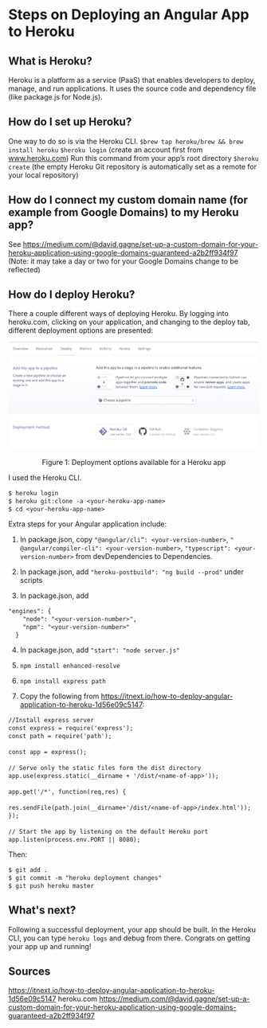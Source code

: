 # Steps on Deploying an Angular App to Heroku

## What is Heroku?
Heroku is a platform as a service (PaaS) that enables developers to deploy, manage, and run applications. It uses the source code and dependency file (like package.js for Node.js).

## How do I set up Heroku?
One way to do so is via the Heroku CLI.
` $brew tap heroku/brew && brew install heroku `
` $heroku login ` (create an account first from www.heroku.com)
Run this command from your app’s root directory ` $heroku create ` (the empty Heroku Git repository is automatically set as a remote for your local repository)

## How do I connect my custom domain name (for example from Google Domains) to my Heroku app?
See https://medium.com/@david.gagne/set-up-a-custom-domain-for-your-heroku-application-using-google-domains-guaranteed-a2b2ff934f97
(Note: it may take a day or two for your Google Domains change to be reflected)

## How do I deploy Heroku?
There a couple different ways of deploying Heroku. By logging into heroku.com, clicking on your application, and changing to the deploy tab, different deployment options are presented:

<img src="heroku-deployment.png">
<p align="center"> Figure 1: Deployment options available for a Heroku app </p>

I used the Heroku CLI. 
```
$ heroku login
$ heroku git:clone -a <your-heroku-app-name>
$ cd <your-heroku-app-name>
```

Extra steps for your Angular application include:
1. In package.json, copy ` "@angular/cli”: <your-version-number> `, ` " @angular/compiler-cli": <your-version-number> `, ` "typescript": <your-version-number> ` from devDependencies to Dependencies. 

2. In package.json, add ` "heroku-postbuild": "ng build --prod" ` under scripts

3. In package.json, add 
```
"engines": {
    "node": "<your-version-number>",
    "npm": "<your-version-number>"
  }
```

4. In package.json, add ` "start": "node server.js" `

5. ` npm install enhanced-resolve `

6. ` npm install express path `

7. Copy the following from https://itnext.io/how-to-deploy-angular-application-to-heroku-1d56e09c5147:
```
//Install express server
const express = require('express');
const path = require('path');

const app = express();

// Serve only the static files form the dist directory
app.use(express.static(__dirname + '/dist/<name-of-app>'));

app.get('/*', function(req,res) {
    
res.sendFile(path.join(__dirname+'/dist/<name-of-app>/index.html'));
});

// Start the app by listening on the default Heroku port
app.listen(process.env.PORT || 8080);
```

Then: 
```
$ git add .
$ git commit -m "heroku deployment changes"
$ git push heroku master
```

## What's next?
Following a successful deployment, your app should be built. In the Heroku CLI, you can type ` heroku logs ` and debug from there. Congrats on getting your app up and running!

## Sources
https://itnext.io/how-to-deploy-angular-application-to-heroku-1d56e09c5147
heroku.com
https://medium.com/@david.gagne/set-up-a-custom-domain-for-your-heroku-application-using-google-domains-guaranteed-a2b2ff934f97
